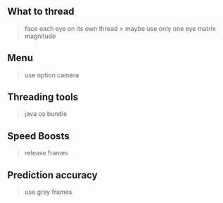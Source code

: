 What to thread
--------------
> face
> each eye on its own thread
	> maybe use only one eye
> matrix magnitude


Menu
----
> use option camera


Threading tools
---------------
> java os bundle

Speed Boosts
------------
> release frames

Prediction accuracy
-------------------
> use gray frames